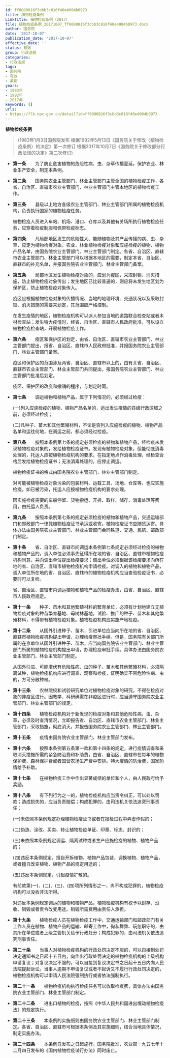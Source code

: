 ```yaml
---
id: ff8080816f3cbb3c016f40e4004b0973
title: 植物检疫条例
LinkTitle: 植物检疫条例（2017）
file: 植物检疫条例_20171007_ff8080816f3cbb3c016f40e4004b0973.docx
author: 国务院
date: '2017-10-07'
publication_date: '2017-10-07'
effective_date: ''
status: 有效
group: 行政法规
categories:
- 行政法规
tags:
- 国务院
- 有效
- 条例
years:
- 1983年
- 1992年
- 2017年
keywords: []
urls:
- https://flk.npc.gov.cn/detail?id=ff8080816f3cbb3c016f40e4004b0973
---
```


**植物检疫条例**

> (1983年1月3日国务院发布 根据1992年5月13日《国务院关于修改〈植物检疫条例〉的决定》第一次修订 根据2017年10月7日《国务院关于修改部分行政法规的决定》第二次修订)

- **第一条**　　为了防止危害植物的危险性病、虫、杂草传播蔓延，保护农业、林业生产安全，制定本条例。

- **第二条**　　国务院农业主管部门、林业主管部门主管全国的植物检疫工作，各省、自治区、直辖市农业主管部门、林业主管部门主管本地区的植物检疫工作。

- **第三条**　　县级以上地方各级农业主管部门、林业主管部门所属的植物检疫机构，负责执行国家的植物检疫任务。

  植物检疫人员进入车站、机场、港口、仓库以及其他有关场所执行植物检疫任务，应穿着检疫制服和佩带检疫标志。

- **第四条**　　凡局部地区发生的危险性大、能随植物及其产品传播的病、虫、杂草，应定为植物检疫对象。农业、林业植物检疫对象和应施检疫的植物、植物产品名单，由国务院农业主管部门、林业主管部门制定。各省、自治区、直辖市农业主管部门、林业主管部门可以根据本地区的需要，制定本省、自治区、直辖市的补充名单，并报国务院农业主管部门、林业主管部门备案。

- **第五条**　　局部地区发生植物检疫对象的，应划为疫区，采取封锁、消灭措施，防止植物检疫对象传出；发生地区已比较普遍的，则应将未发生地区划为保护区，防止植物检疫对象传入。

  疫区应根据植物检疫对象的传播情况、当地的地理环境、交通状况以及采取封锁、消灭措施的需要来划定，其范围应严格控制。

  在发生疫情的地区，植物检疫机构可以派人参加当地的道路联合检查站或者木材检查站；发生特大疫情时，经省、自治区、直辖市人民政府批准，可以设立植物检疫检查站，开展植物检疫工作。

- **第六条**　　疫区和保护区的划定，由省、自治区、直辖市农业主管部门、林业主管部门提出，报省、自治区、直辖市人民政府批准，并报国务院农业主管部门、林业主管部门备案。

  疫区和保护区的范围涉及两省、自治区、直辖市以上的，由有关省、自治区、直辖市农业主管部门、林业主管部门共同提出，报国务院农业主管部门、林业主管部门批准后划定。

  疫区、保护区的改变和撤销的程序，与划定时同。

- **第七条**　　调运植物和植物产品，属于下列情况的，必须经过检疫：

  (一)列入应施检疫的植物、植物产品名单的，运出发生疫情的县级行政区域之前，必须经过检疫；

  (二)凡种子、苗木和其他繁殖材料，不论是否列入应施检疫的植物、植物产品名单和运往何地，在调运之前，都必须经过检疫。

- **第八条**　　按照本条例第七条的规定必须检疫的植物和植物产品，经检疫未发现植物检疫对象的，发给植物检疫证书。发现有植物检疫对象，但能彻底消毒处理的，托运人应按植物检疫机构的要求，在指定地点作消毒处理，经检查合格后发给植物检疫证书；无法消毒处理的，应停止调运。

  植物检疫证书的格式由国务院农业主管部门、林业主管部门制定。

  对可能被植物检疫对象污染的包装材料、运载工具、场地、仓库等，也应实施检疫。如已被污染，托运人应按植物检疫机构的要求处理。

  因实施检疫需要的车船停留、货物搬运、开拆、取样、储存、消毒处理等费用，由托运人负责。

- **第九条**　　按照本条例第七条的规定必须检疫的植物和植物产品，交通运输部门和邮政部门一律凭植物检疫证书承运或收寄。植物检疫证书应随货运寄。具体办法由国务院农业主管部门、林业主管部门会同铁道、交通、民航、邮政部门制定。

- **第十条**　　省、自治区、直辖市间调运本条例第七条规定必须经过检疫的植物和植物产品的，调入单位必须事先征得所在地的省、自治区、直辖市植物检疫机构同意，并向调出单位提出检疫要求；调出单位必须根据该检疫要求向所在地的省、自治区、直辖市植物检疫机构申请检疫。对调入的植物和植物产品，调入单位所在地的省、自治区、直辖市的植物检疫机构应当查验检疫证书，必要时可以复检。

  省、自治区、直辖市内调运植物和植物产品的检疫办法，由省、自治区、直辖市人民政府规定。

- **第十一条**　　种子、苗木和其他繁殖材料的繁育单位，必须有计划地建立无植物检疫对象的种苗繁育基地、母树林基地。试验、推广的种子、苗木和其他繁殖材料，不得带有植物检疫对象。植物检疫机构应实施产地检疫。

- **第十二条**　　从国外引进种子、苗木，引进单位应当向所在地的省、自治区、直辖市植物检疫机构提出申请，办理检疫审批手续。但是，国务院有关部门所属的在京单位从国外引进种子、苗木，应当向国务院农业主管部门、林业主管部门所属的植物检疫机构提出申请，办理检疫审批手续。具体办法由国务院农业主管部门、林业主管部门制定。

  从国外引进、可能潜伏有危险性病、虫的种子、苗木和其他繁殖材料，必须隔离试种，植物检疫机构应进行调查、观察和检疫，证明确实不带危险性病、虫的，方可分散种植。

- **第十三条**　　农林院校和试验研究单位对植物检疫对象的研究，不得在检疫对象的非疫区进行。因教学、科研确需在非疫区进行时，应当遵守国务院农业主管部门、林业主管部门的规定。

- **第十四条**　　植物检疫机构对于新发现的检疫对象和其他危险性病、虫、杂草，必须及时查清情况，立即报告省、自治区、直辖市农业主管部门、林业主管部门，采取措施，彻底消灭，并报告国务院农业主管部门、林业主管部门。

- **第十五条**　　疫情由国务院农业主管部门、林业主管部门发布。

- **第十六条**　　按照本条例第五条第一款和第十四条的规定，进行疫情调查和采取消灭措施所需的紧急防治费和补助费，由省、自治区、直辖市在每年的植物保护费、森林保护费或者国营农场生产费中安排。特大疫情的防治费，国家酌情给予补助。

- **第十七条**　　在植物检疫工作中作出显著成绩的单位和个人，由人民政府给予奖励。

- **第十八条**　　有下列行为之一的，植物检疫机构应当责令纠正，可以处以罚款；造成损失的，应当负责赔偿；构成犯罪的，由司法机关依法追究刑事责任：

  (一)未依照本条例规定办理植物检疫证书或者在报检过程中弄虚作假的；

  (二)伪造、涂改、买卖、转让植物检疫单证、印章、标志、封识的；

  (三)未依照本条例规定调运、隔离试种或者生产应施检疫的植物、植物产品的；

  (四)违反本条例规定，擅自开拆植物、植物产品包装，调换植物、植物产品，或者擅自改变植物、植物产品的规定用途的；

  (五)违反本条例规定，引起疫情扩散的。

  有前款第(一)、(二)、(三)、(四)项所列情形之一，尚不构成犯罪的，植物检疫机构可以没收非法所得。

  对违反本条例规定调运的植物和植物产品，植物检疫机构有权予以封存、没收、销毁或者责令改变用途。销毁所需费用由责任人承担。

- **第十九条**　　植物检疫人员在植物检疫工作中，交通运输部门和邮政部门有关工作人员在植物、植物产品的运输、邮寄工作中，徇私舞弊、玩忽职守的，由其所在单位或者上级主管机关给予行政处分；构成犯罪的，由司法机关依法追究刑事责任。

- **第二十条**　　当事人对植物检疫机构的行政处罚决定不服的，可以自接到处罚决定通知书之日起十五日内，向作出行政处罚决定的植物检疫机构的上级机构申请复议；对复议决定不服的，可以自接到复议决定书之日起十五日内向人民法院提起诉讼。当事人逾期不申请复议或者不起诉又不履行行政处罚决定的，植物检疫机构可以申请人民法院强制执行或者依法强制执行。

- **第二十一条**　　植物检疫机构执行检疫任务可以收取检疫费，具体办法由国务院农业主管部门、林业主管部门制定。

- **第二十二条**　　进出口植物的检疫，按照《中华人民共和国进出境动植物检疫法》的规定执行。

- **第二十三条**　　本条例的实施细则由国务院农业主管部门、林业主管部门制定。各省、自治区、直辖市可根据本条例及其实施细则，结合当地具体情况，制定实施办法。

- **第二十四条**　　本条例自发布之日起施行。国务院批准，农业部一九五七年十二月四日发布的《国内植物检疫试行办法》同时废止。
